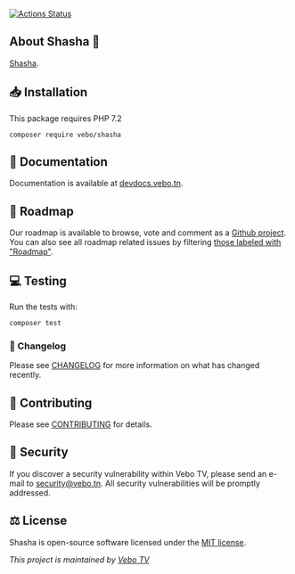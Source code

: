 [![Actions Status](https://github.com/fwdmo/vebo-shasha/workflows/Tests/badge.svg)](https://github.com/fwdmo/vebo-shasha/actions) 

## About Shasha 👋

[Shasha](https://devdocs.vebo.tn/code/shasha/).

## 📥 Installation

This package requires PHP 7.2

~~~
composer require vebo/shasha
~~~

## 📄 Documentation

Documentation is available at [devdocs.vebo.tn](https://devdocs.vebo.tn/code/shasha/).

## 📍 Roadmap

Our roadmap is available to browse, vote and comment as a [Github project](https://github.com/orgs/VeboTV/projects/1). 
You can also see all roadmap related issues by filtering [those labeled with "Roadmap"](https://github.com/VeboTV/Shasha/labels/Roadmap).

## 💻 Testing

Run the tests with:

``` bash
composer test
```

### 📝 Changelog

Please see [CHANGELOG](CHANGELOG.md) for more information on what has changed recently.

## 🤝 Contributing

Please see [CONTRIBUTING](CONTRIBUTING.md) for details.

## 🔐 Security

If you discover a security vulnerability within Vebo TV, please send an e-mail to [security@vebo.tn](mailto:security@vebo.tn). All security vulnerabilities will be promptly addressed.

## ⚖️ License

Shasha is open-source software licensed under the [MIT license](https://opensource.org/licenses/MIT).

_This project is maintained by [Vebo TV](https://vebo.tn/)_